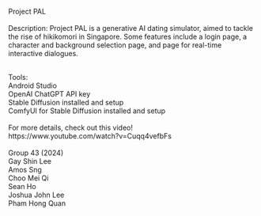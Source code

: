 Project PAL <br/>
<br>
Description:
Project PAL is a generative AI dating simulator, aimed to tackle the rise of hikikomori in Singapore.
Some features include a login page, a character and background selection page, and page for real-time interactive dialogues. 

<br>
Tools: <br/>
Android Studio <br/>
OpenAI ChatGPT API key <br/>
Stable Diffusion installed and setup <br/>
ComfyUI for Stable Diffusion installed and setup <br/>

<br>
For more details, check out this video! <br>
https://www.youtube.com/watch?v=Cuqq4vefbFs <br/>

<br/>
Group 43 (2024)<br/>
Gay Shin Lee<br/>
Amos Sng<br/>
Choo Mei Qi<br/>
Sean Ho<br/>
Joshua John Lee<br/>
Pham Hong Quan 

